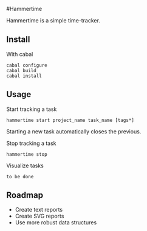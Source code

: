 #Hammertime

Hammertime is a simple time-tracker.

## Install

With cabal

    cabal configure
    cabal build
    cabal install

## Usage

Start tracking a task

    hammertime start project_name task_name [tags*]

Starting a new task automatically closes the previous.

Stop tracking a task

    hammertime stop

Visualize tasks

    to be done

## Roadmap

* Create text reports
* Create SVG reports
* Use more robust data structures
